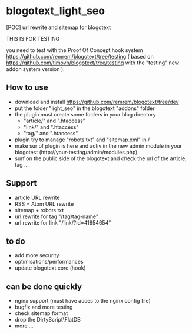 # blogotext_light_seo
[POC] url rewrite and sitemap for blogotext

THIS IS FOR TESTING

you need to test with the Proof Of Concept hook system
https://github.com/remrem/blogotext/tree/testing
( based on https://github.com/timovn/blogotext/tree/testing with the "testing" new addon system version ).


## How to use
 - download and install https://github.com/remrem/blogotext/tree/dev
 - put the folder "light_seo" in the blogotext "addons" folder
 - the plugin must create some folders in your blog directory
    - "article/" and ".htaccess" 
    - "link/" and ".htaccess" 
    - "tag/" and ".htaccess" 
 - plugin try to manage "robots.txt" and "sitemap.xml" in /
 - make sur of plugin is here and activ in the new admin module in your blogotest (http://your-testing/admin/modules.php)
 - surf on the public side of the blogotext and check the url of the article, tag ...

## Support
 - article URL rewrite
 - RSS + Atom URL rewrite
 - sitemap + robots.txt
 - url rewrite for tag "/tag/tag-name"
 - url rewrite for link "/link/?id=41654654"
 

## to do
 - add more security
 - optimisations/performances
 - update blogotext core (hook)

## can be done quickly
 - nginx support (must have acces to the nginx config file)
 - bugfix and more testing
 - check sitemap format
 - drop the DirtyScript\FlatDB 
 - more ...
